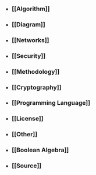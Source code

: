- ### [[Algorithm]]
- ### [[Diagram]]
- ### [[Networks]]
- ### [[Security]]
- ### [[Methodology]]
- ### [[Cryptography]]
- ### [[Programming Language]]
- ### [[License]]
- ### [[Other]]
- ### [[Boolean Algebra]]
- ### [[Source]]

  